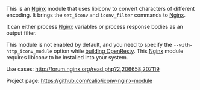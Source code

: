 <!---
    @title         Iconv Nginx Module
    @creator       Yichun Zhang
    @created       2011-06-21 09:04 GMT
    @modifier      YichunZhang
    @modified      2011-06-22 07:36 GMT
    @changes       5
--->

This is an [Nginx](nginx/) module that uses libiconv to convert characters of different encoding. It brings the `set_iconv` and `iconv_filter` commands to [Nginx](nginx/).

It can either process [Nginx](nginx/) variables or process response bodies as an output filter.

This module is not enabled by default, and you need to specify the `--with-http_iconv_module` option while [building OpenResty](installation/). This [Nginx](nginx/) module requires libiconv to be installed into your system.

Use cases: http://forum.nginx.org/read.php?2,206658,207119

Project page: https://github.com/calio/iconv-nginx-module
